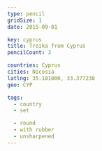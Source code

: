 ```yaml
---
type: pencil
gridSize: 1
date: 2015-09-01

key: cyprus
title: Troika from Cyprus
pencilCount: 3

countries: Cyprus
cities: Nicosia
latlng: 35.181000, 33.377238
geo: CYP

tags:
  - country
  - set

  - round
  - with rubber
  - unsharpened
---
```

